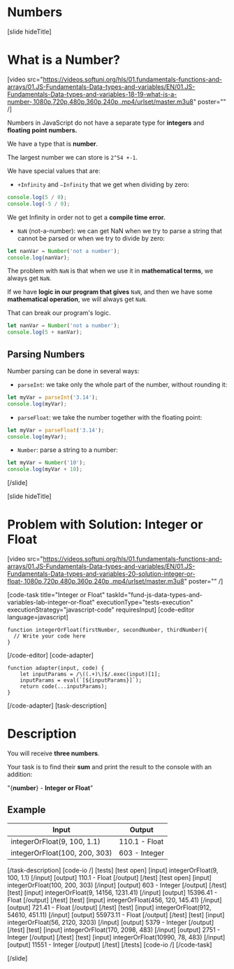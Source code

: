 # Numbers

[slide hideTitle]
# What is a Number?

[video src="https://videos.softuni.org/hls/01.fundamentals-functions-and-arrays/01.JS-Fundamentals-Data-types-and-variables/EN/01.JS-Fundamentals-Data-types-and-variables-18-19-what-is-a-number-,1080p,720p,480p,360p,240p,.mp4/urlset/master.m3u8" poster="" /]

Numbers in JavaScript do not have a separate type for **integers** and **floating point numbers.**

We have a type that is **number**.

The largest number we can store is `2^54 +-1`.

We have special values that are:

- `+Infinity` and `–Infinity` that we get when dividing by zero:

``` js live
console.log(5 / 0);
console.log(-5 / 0);
```

We get Infinity in order not to get a **compile time error.**


- `NaN` (not-a-number):  we can get NaN when we try to parse a string that cannot be parsed or when we try to divide by zero:


``` js live
let nanVar = Number('not a number');
console.log(nanVar);
```

The problem with `NaN` is that when we use it in **mathematical terms**, we always get `NaN`. 

If we have **logic in our program that gives** `NaN`, and then we have some **mathematical operation**, we will always get `NaN`. 

That can break our program's logic.

``` js live
let nanVar = Number('not a number');
console.log(5 + nanVar);
```

## Parsing Numbers

Number parsing can be done in several ways:

- `parseInt`: we take only the whole part of the number, without rounding it:

``` js live
let myVar = parseInt('3.14');
console.log(myVar);
```

- `parseFloat`: we take the number together with the floating point:

``` js live
let myVar = parseFloat('3.14');
console.log(myVar);
```

- `Number`: parse a string to a number:

``` js live
let myVar = Number('10');
console.log(myVar + 10);
```
[/slide]

[slide hideTitle]
# Problem with Solution: Integer or Float

[video src="https://videos.softuni.org/hls/01.fundamentals-functions-and-arrays/01.JS-Fundamentals-Data-types-and-variables/EN/01.JS-Fundamentals-Data-types-and-variables-20-solution-integer-or-float-,1080p,720p,480p,360p,240p,.mp4/urlset/master.m3u8" poster="" /]

[code-task title="Integer or Float" taskId="fund-js-data-types-and-variables-lab-integer-or-float" executionType="tests-execution" executionStrategy="javascript-code" requiresInput]
[code-editor language=javascript]
```
function integerOrFloat(firstNumber, secondNumber, thirdNumber){
  // Write your code here
}
```
[/code-editor]
[code-adapter]
```
function adapter(input, code) {
    let inputParams = /\((.+)\)$/.exec(input)[1];
    inputParams = eval(`[${inputParams}]`);
    return code(...inputParams);
}
```
[/code-adapter]
[task-description]
# Description

You will receive **three numbers**. 

Your task is to find their **sum** and print the result to the console with an addition:

"\{**number**\} - **Integer or Float**"


## Example
| **Input** | **Output** |
| --- | --- |
| integerOrFloat(9, 100, 1.1) | 110.1 - Float |
| integerOrFloat(100, 200, 303) | 603 - Integer|

[/task-description]
[code-io /]
[tests]
[test open]
[input]
integerOrFloat(9, 100, 1.1)
[/input]
[output]
110.1 - Float
[/output]
[/test]
[test open]
[input]
integerOrFloat(100, 200, 303)
[/input]
[output]
603 - Integer
[/output]
[/test]
[test]
[input]
integerOrFloat(9, 14156, 1231.41)
[/input]
[output]
15396.41 - Float
[/output]
[/test]
[test]
[input]
integerOrFloat(456, 120, 145.41)
[/input]
[output]
721.41 - Float
[/output]
[/test]
[test]
[input]
integerOrFloat(912, 54610, 451.11)
[/input]
[output]
55973.11 - Float
[/output]
[/test]
[test]
[input]
integerOrFloat(56, 2120, 3203)
[/input]
[output]
5379 - Integer
[/output]
[/test]
[test]
[input]
integerOrFloat(170, 2098, 483)
[/input]
[output]
2751 - Integer
[/output]
[/test]
[test]
[input]
integerOrFloat(10990, 78, 483)
[/input]
[output]
11551 - Integer
[/output]
[/test]
[/tests]
[code-io /]
[/code-task]

[/slide]
